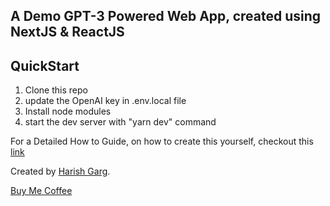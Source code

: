 ## A Demo GPT-3 Powered Web App, created using NextJS & ReactJS

## QuickStart
1. Clone this repo
2. update the OpenAI key in .env.local file
3. Install node modules
4. start the dev server with "yarn dev" command

For a Detailed How to Guide, on how to create this yourself, checkout this [link]()

Created by [Harish Garg](https://harishgarg.com).

[Buy Me Coffee](https://www.buymeacoffee.com/harishgarg)